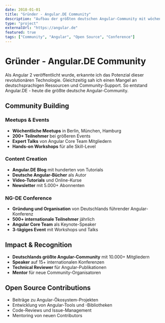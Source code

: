 ```yaml
---
date: 2018-01-01
title: "Gründer - Angular.DE Community"
description: "Aufbau der größten deutschen Angular-Community mit wöchentlichen Meetups, Tutorials und der NG-DE Conference."
type: "project"
externalUrl: "https://angular.de"
featured: true
tags: ["Community", "Angular", "Open Source", "Conference"]
---
```


# Gründer - Angular.DE Community

Als Angular 2 veröffentlicht wurde, erkannte ich das Potenzial dieser revolutionären Technologie. Gleichzeitig sah ich einen Mangel an deutschsprachigen Ressourcen und Community-Support. So entstand Angular.DE - heute die größte deutsche Angular-Community.

## Community Building

### Meetups & Events
- **Wöchentliche Meetups** in Berlin, München, Hamburg
- **200+ Teilnehmer** bei größeren Events
- **Expert Talks** von Angular Core Team Mitgliedern
- **Hands-on Workshops** für alle Skill-Level

### Content Creation
- **Angular.DE Blog** mit hunderten von Tutorials
- **Deutsche Angular-Bücher** als Autor
- **Video-Tutorials** und Online-Kurse
- **Newsletter** mit 5.000+ Abonnenten

### NG-DE Conference
- **Gründung und Organisation** von Deutschlands führender Angular-Konferenz
- **500+ internationale Teilnehmer** jährlich
- **Angular Core Team** als Keynote-Speaker
- **3-tägiges Event** mit Workshops und Talks

## Impact & Recognition
- **Deutschlands größte Angular-Community** mit 10.000+ Mitgliedern
- **Speaker** auf 15+ internationalen Konferenzen
- **Technical Reviewer** für Angular-Publikationen
- **Mentor** für neue Community-Organisatoren

## Open Source Contributions
- Beiträge zu Angular-Ökosystem-Projekten
- Entwicklung von Angular-Tools und -Bibliotheken
- Code-Reviews und Issue-Management
- Mentoring von neuen Contributors 
